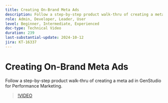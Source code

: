 ```yaml
---
title: Creating On-Brand Meta Ads
description: Follow a step-by-step product walk-thru of creating a meta ad in GenStudio for Performance Marketing.
role: Admin, Developer, Leader, User
level: Beginner, Intermediate, Experienced
doc-type: Technical Video
duration: 239
last-substantial-update: 2024-10-12
jira: KT-16337
---
```


# Creating On-Brand Meta Ads

Follow a step-by-step product walk-thru of creating a meta ad in GenStudio for Performance Marketing.

>[!VIDEO](https://video.tv.adobe.com/v/3435057/?learn=on)
